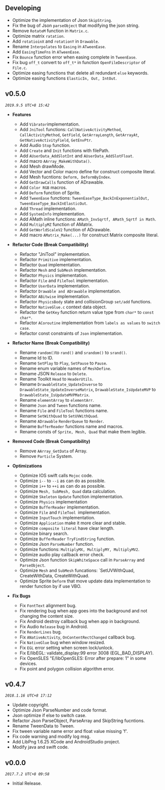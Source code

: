 ## Developing

* Optimize the implementation of Json `SkipString`.
* Fix the bug of Json `parseObject` that modifying the json string.
* Remove `RotateM` function in `Matrix.c`.
* Optimize matrix `ratation`.
* Add `rotatioinX` and `rotationY` in `Drawable`. 
* Rename `Interpolates` to `Easing` in `ATweenEase`.
* Add `EasingTimeFns` in `ATweenEase`. 
* Fix `Bounce` function error when easing complete in `TweenEase`.
* Fix bug `off_t` convert to `off_t*` in function `OpenFileDescriptor` of `File.c`.
* Optimize easing functions that delete all redundant `else` keywords.
* Optimize easing functions `ElasticIn, Out, IntOut`.


## v0.5.0
_`2019.9.5 UTC+8 15:42`_

* **Features**

  * Add `Vibrator`implementation.
  * Add `JniTool` functions: `CallNativeActivityMethod`, `CallActivityMethod`, `GetField`, `GetArrayLength`, `GetArrayAt`, `GetNativeActivityField`, `GetEnvPtr`.
  * Add Audio `Stop` function.
  * Add `Create` and `Init` functions with filePath.
  * Add `AUserData_AddSlotInt` and `AUserData_AddSlotFloat`.
  * Add macro `AArray_MakeWithData()`.
  * Add Mesh drawMode.
  * Add Vector and Color macro define for construct composite literal.
  * Add Mesh fucntions: `Deform, DeformByIndex`.
  * Add `GetDrawCalls` function of ADrawable.
  * Add `Color RGB` macros.
  * Add `Deform` function of Sprite.
  * Add `TweenEase` functions: `TweenEaseType_BackInExponentialOut, TweenEaseType_BackInElasticOut`.
  * Add `Thread` implementation.
  * Add `SystemInfo` implementation.
  * Add AMath inline functions: `AMath_InvSqrtf, AMath_Sqrtf in Math`.
  * Add `MultiplyMZ` function of AMatrix.
  * Add `GetWorldScaleV2` function of ADrawable.
  * Add macro `AMatrix_Make(...)` for construct Matrix composite literal.


* **Refactor Code (Break Compatibility)**

  * Refactor "JniTool" implementation.
  * Refactor `Primitive` implementation.
  * Refactor `Quad` implementation.
  * Refactor `Mesh` and `SubMesh` implementation.
  * Refactor `Physics` implementation.
  * Refactor `File` and `FileTool` implementation.
  * Refactor `UserData` implementation.
  * Refactor `Drawable and ADrawable` implementation.
  * Refactor `ABitwise` implementation.
  * Refactor `PhysicsBody` state and collisionGroup `set/add` functions.
  * Refactor `NativeGlue.c` context data object.
  * Refactor the `GetKey` function return value type from `char*` to `const char*`.
  * Refactor `ACoroutine` implementation from `labels as values` to `switch case`.
  * Refactor const constraints of `Json` implementation.


* **Refactor Name (Break Compatibility)**

  * Rename `random()`to `rand()` and `srandom()` to `srand()`.
  * Rename Id to ID.
  * Rename `SetPlay` to `Play`, `SetPause` to `Pause`.
  * Rename enum variable names of `MeshDefine`.
  * Rename JSON `Release` to `Delete`.
  * Rename Toolkit `Head` to `HeaderUtils`.
  * Rename `DrawableState_UpdateInverse` to `DrawableState_UpdateInverseMatrix`, `DrawableState_IsUpdateMVP` to `DrawableState_IsUpdateMVPMatrix`.
  * Rename `elementArray` to `elementArr`.
  * Rename `Json` and `Tween` functions name.
  * Rename `File` and `FileTool` functions name.
  * Rename `SetWithQuad` to `SetUVWithQuad`.
  * Rename `ADrawable` `RenderQueue` to `Render`.
  * Rename `BufferReader` functions name and macros.
  * Rename consts of `Sprite, Mesh, Quad` that make them legible.


* **Removed Code (Break Compatibility)**

  * Remove `AArray_GetData` of Array.
  * Remove `Particle` System.


* **Optimizations**

  * Optimize IOS swift calls `Mojoc` code.
  * Optimize `i--` to `--i` as can do as possible.
  * Optimize `i++` to `++i` as can do as possible.
  * Optimize `Mesh, SubMesh, Quad` data calculation.
  * Optimize `Skeleton` `Update` function implementation.
  * Optimize `Physics` implementation
  * Optimize `BufferReader` implementation.
  * Optimize `File` and `FileTool `implementation.
  * Optimize `InputTouch` implementation.
  * Optimize `Application` make it more clear and stable.
  * Optimize `composite literal` have clear length.
  * Optimize binary search.
  * Optimize `BufferReader` `TryFindString` function.
  * Optimize Json `ParseNumber` function.
  * Optimize functions: `MultiplyMX, MultiplyMY, MultiplyMV2`.
  * Optimize audio play callback error check.
  * Optimize Json function `SkipWhiteSpace` call in `ParseArray` and `ParseObject`.
  * Optimize `Mesh` and `SubMesh` funcations: `SetUVWithQuad, CreateWithData, CreateWithQuad.
  * Optimize Sprite `Deform` that move update data implementation to render function by if use VBO.


* **Fix Bugs**

  * Fix `FontText` alignment bug.
  * Fix rendering bug when app goes into the background and not changing the content size.
  * Fix Android destroy callback bug when app in background.
  * Fix Audio `Release` bug in Android.
  * Fix `RenderLines` bug.
  * Fix `ANativeActivity`, `OnContentRectChanged` callback bug.
  * Fix `NativeGlue` bug when window resized.
  * Fix `EGL` error setting when screen lock/unlock.
  * Fix E/libEGL: validate_display:99 error 3008 (EGL_BAD_DISPLAY).
  * Fix OpenSLES "E/libOpenSLES: Error after prepare: 1" in some devices.
  * Fix point and polygon collision algorithm error.


## v0.4.7
_`2018.1.16 UTC+8 17:12`_

* Update copyright.
* Optimize Json ParseNumber and code format.
* Json optimize if else to switch case.
* Refactor Json ParseObject, ParseArray and SkipString fucntions.
* Rename TweenData to Tween.
* Fix tween variable name error and float value missing 'f'.
* Fix code warning and modify log msg.
* Add LibPng 1.6.25 XCode and AndroidStudio project.
* Modify java and swift code.


## v0.0.0
_`2017.7.2 UTC+8 09:58`_

* Initial Release.
